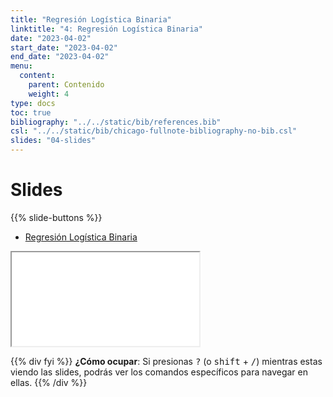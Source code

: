 ```yaml
---
title: "Regresión Logística Binaria"
linktitle: "4: Regresión Logística Binaria"
date: "2023-04-02"
start_date: "2023-04-02"
end_date: "2023-04-02"
menu:
  content:
    parent: Contenido
    weight: 4
type: docs
toc: true
bibliography: "../../static/bib/references.bib"
csl: "../../static/bib/chicago-fullnote-bibliography-no-bib.csl"
slides: "04-slides"
---
```


# Slides

{{% slide-buttons %}}

<ul class="nav nav-tabs" id="slide-tabs" role="tablist">
<li class="nav-item">
<a class="nav-link active" id="regresión-logística-binaria-tab" data-toggle="tab" href="#regresión-logística-binaria" role="tab" aria-controls="regresión-logística-binaria" aria-selected="true">Regresión Logística Binaria</a>
</li>
</ul>

<div id="slide-tabs" class="tab-content">

<div id="regresión-logística-binaria" class="tab-pane fade show active" role="tabpanel" aria-labelledby="regresión-logística-binaria-tab">

<div class="embed-responsive embed-responsive-16by9">

<iframe class="embed-responsive-item" src="/slides/04-slides.html#1">
</iframe>

</div>

</div>

</div>

{{% div fyi %}}
**¿Cómo ocupar**: Si presionas <kbd>?</kbd> (o <kbd>shift</kbd> + <kbd>/</kbd>) mientras estas viendo las slides, podrás ver los comandos específicos para navegar en ellas.
{{% /div %}}
